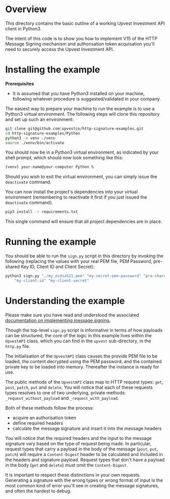 # Overview

This directory contains the basic outline of a working Upvest
Investment API client in Python3.

The intent of this code is to show you how to implement V15 of the
HTTP Message Signing mechanism and authorisation token acquisation
you'll need to securely access the Upvest Investment API.

# Installing the example

**Prerequisites**
- It is assumed that you have Python3 installed on your machine,
  following whatever procedure is suggested/validated in your company.

The easiest way to prepare your machine to run the example is to
use a Python3 virtual environment. The following steps will clone this
repository and set up such an environment:

```sh
git clone git@github.com:upvestco/http-signature-examples.git
cd http-signature-examples/Python
python3 -m venv ./venv
source ./venv/bin/activate
```

You should now be in a Python3 virtual environment, as indicated by
your shell prompt, which should now look something like this:

```sh
(venv) your-name@your-computer Python % 
```

Should you wish to exit the virtual environment, you can simply issue
the `deactivate` command.


You can now install the project's dependencies into your virtual
environment (remembering to reactivate it first if you just issued the
`deactivate` command).

```sh
pip3 install -r requirements.txt
```

This single command will ensure that all project dependencies are in place.

# Running the example
You should be able to run the `sign.py` script in this directory by
invoking the following (replacing the values with your real PEM file,
PEM Password, pre-shared Key ID, Client ID and Client Secret):

```sh
python3 sign.py "./my_ecdsa521.pem" "my-secret-pem-password" "pre-shared-key-id" \
	"my-client-id" "my-client-secret"
```

# Understanding the example

Please make sure you have read and understood the associated
[documentation on implementing message
signing.](https://docs.upvest.co/tutorials/implementing_http_signatures_v15)

Though the top-level `sign.py` script is informative in terms of how
payloads can be structured, the core of the logic in this example
lives within the `UpvestAPI` class, which you can find in the `upvest`
sub-directory, in the `http.py` file.

The initialisation of the `UpvestAPI` class causes the provide PEM
file to be loaded, the content decrypted using the PEM password, and
the contained private key to be loaded into memory.  Thereafter the
instance is ready for use.

The public methods of the `UpvestAPI` class map to HTTP request types:
`get`, `post`, `patch`, `put` and `delete`. You will notice that each
of these requests types resolves to one of two underlying, private
methods: `_request_without_payload` and `_request_with_payload`.

Both of these methods follow the process:
- acquire an authorisation token
- define required headers
- calculate the message signature and insert it into the message headers

You will notice that the required headers and the input to the message
signature vary based on the type of request being made.  In
particular, request types that carry a payload in the body of the
message (`post`, `put`, `patch`) will require a `Content-Digest`
header to be calculated and included in the headers and signature
payload.  Request types that don't have a payload in the body (`get`
and `delete`) must omit the `Content-Digest`.

It is important to respect these distinctions in your own requests.
Generating a signature with the wrong types or wrong format of input
is the most common kind of error you'll see in creating the message
signatures, and often the hardest to debug.
